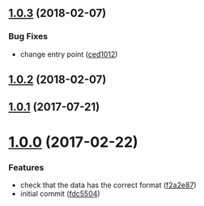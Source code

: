 <a name="1.0.3"></a>
## [1.0.3](https://github.com/mljs/levenberg-marquardt/compare/v1.0.2...v1.0.3) (2018-02-07)


### Bug Fixes

* change entry point ([ced1012](https://github.com/mljs/levenberg-marquardt/commit/ced1012))



<a name="1.0.2"></a>
## [1.0.2](https://github.com/mljs/levenberg-marquardt/compare/v1.0.1...v1.0.2) (2018-02-07)



<a name="1.0.1"></a>
## [1.0.1](https://github.com/mljs/levenberg-marquardt/compare/v1.0.0...v1.0.1) (2017-07-21)



<a name="1.0.0"></a>
# [1.0.0](https://github.com/mljs/levenberg-marquardt/compare/fdc5504...v1.0.0) (2017-02-22)


### Features

* check that the data has the correct format ([f2a2e87](https://github.com/mljs/levenberg-marquardt/commit/f2a2e87))
* initial commit ([fdc5504](https://github.com/mljs/levenberg-marquardt/commit/fdc5504))



